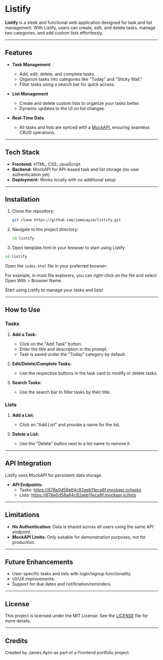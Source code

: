 # Listify

**Listify** is a sleek and functional web application designed for task and list management. With Listify, users can create, edit, and delete tasks, manage two categories, and add custom lists effortlessly.

---

## Features

- **Task Management**  
  - Add, edit, delete, and complete tasks.  
  - Organize tasks into categories like "Today" and "Sticky Wall."  
  - Filter tasks using a search bar for quick access.

- **List Management**  
  - Create and delete custom lists to organize your tasks better.  
  - Dynamic updates to the UI on list changes.  

- **Real-Time Data**  
  - All tasks and lists are synced with a [MockAPI](https://mockapi.io/), ensuring seamless CRUD operations.  

---

## Tech Stack

- **Frontend:** HTML, CSS, JavaScript  
- **Backend:** MockAPI for API-based task and list storage (no user authentication yet)
- **Deployment:** Works locally with no additional setup

---

## Installation

1. Clone the repository:  

   ```bash
   git clone https://github.com/jamesayim/listify.git

2. Navigate to the project directory:

    ```bash
    cd listify

3. Open template.html in your browser to start using Listify

```bash
cd listify
```

Open the `index.html` file in your preferred browser:

For example, in most file explorers, you can right-click on the file and select Open With > Browser Name.

Start using Listify to manage your tasks and lists!

---

## How to Use

### Tasks

1. **Add a Task:**
     - Click on the "Add Task" button.
     - Enter the title and description in the prompt.
     - Task is saved under the "Today" category by default.

2. **Edit/Delete/Complete Tasks:**
     - Use the respective buttons in the task card to modify or delete tasks.

3. **Search Tasks:**
     - Use the search bar to filter tasks by their title.

### Lists

1. **Add a List:**
     - Click on "Add List" and provide a name for the list.

2. **Delete a List:**
     - Use the "Delete" button next to a list name to remove it.

---

## API Integration

Listify uses MockAPI for persistent data storage.

- **API Endpoints:**
  - Tasks: <https://678e0d58a64c82aeb11eca8f.mockapi.io/tasks>
  - Lists: <https://678e0d58a64c82aeb11eca8f.mockapi.io/lists>

---

## Limitations

- **No Authentication:** Data is shared across all users using the same API endpoint.
- **MockAPI Limits:** Only suitable for demonstration purposes; not for production.

---

## Future Enhancements

- User-specific tasks and lists with login/signup functionality.
- UI/UX improvements.
- Support for due dates and notification/reminders.

---

## License

This project is licensed under the MIT License. See the [LICENSE](LICENSE) file for more details.

---

## Credits

Created by James Ayim as part of a Frontend portfolio project.
